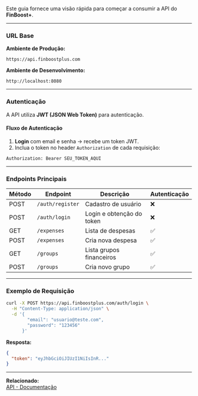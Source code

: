 Este guia fornece uma visão rápida para começar a consumir a API do **FinBoost+**.

---

### URL Base

**Ambiente de Produção:**  
```
https://api.finboostplus.com
```

**Ambiente de Desenvolvimento:**  
```
http://localhost:8080
```

---

### Autenticação

A API utiliza **JWT (JSON Web Token)** para autenticação.

#### Fluxo de Autenticação

1. **Login** com email e senha → recebe um token JWT.
2. Inclua o token no header `Authorization` de cada requisição:

```
Authorization: Bearer SEU_TOKEN_AQUI
```

---

### Endpoints Principais

| Método | Endpoint                | Descrição                              | Autenticação |
|--------|-------------------------|----------------------------------------|--------------|
| POST   | `/auth/register`        | Cadastro de usuário                    | ❌           |
| POST   | `/auth/login`           | Login e obtenção do token              | ❌           |
| GET    | `/expenses`             | Lista de despesas                      | ✅           |
| POST   | `/expenses`             | Cria nova despesa                       | ✅           |
| GET    | `/groups`               | Lista grupos financeiros               | ✅           |
| POST   | `/groups`               | Cria novo grupo                         | ✅           |

---

### Exemplo de Requisição

```bash
curl -X POST https://api.finboostplus.com/auth/login \
  -H "Content-Type: application/json" \
  -d '{
        "email": "usuario@teste.com",
        "password": "123456"
      }'
```

**Resposta:**
```json
{
  "token": "eyJhbGciOiJIUzI1NiIsInR..."
}
```

---

**Relacionado:**  
[API - Documentação](./API‐Documentacao)